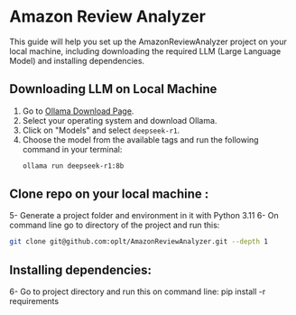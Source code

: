 # Amazon Review Analyzer

This guide will help you set up the AmazonReviewAnalyzer project on your local machine, including downloading the required LLM (Large Language Model) and installing dependencies.

## Downloading LLM on Local Machine

1. Go to [Ollama Download Page](https://ollama.com/download).
2. Select your operating system and download Ollama.
3. Click on "Models" and select `deepseek-r1`.
4. Choose the model from the available tags and run the following command in your terminal:
   ```bash
   ollama run deepseek-r1:8b
   ```
 
## Clone repo on your local machine :
5- Generate a project folder and environment in it with Python 3.11
6- On command line go to directory of the project and run this:
```bash 
git clone git@github.com:oplt/AmazonReviewAnalyzer.git --depth 1
```

## Installing dependencies:
6- Go to project directory and run this on command line: pip install -r requirements      
